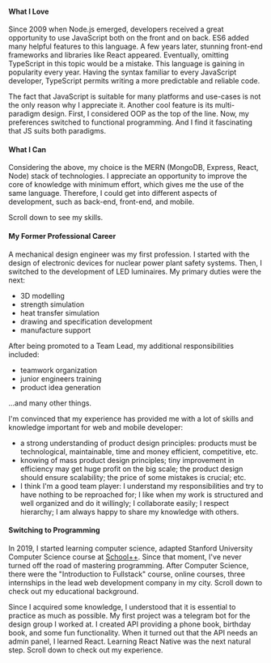 #### What I Love
Since 2009 when Node.js emerged, developers received a great opportunity to use JavaScript both on the front and on back. ES6 added many helpful features to this language. A few years later, stunning front-end frameworks and libraries like React appeared. Eventually, omitting TypeScript in this topic would be a mistake. This language is gaining in popularity every year. Having the syntax familiar to every JavaScript developer, TypeScript permits writing a more predictable and reliable code.

The fact that JavaScript is suitable for many platforms and use-cases is not the only reason why I appreciate it. Another cool feature is its multi-paradigm design. First, I considered OOP as the top of the line. Now, my preferences switched to functional programming. And I find it fascinating that JS suits both paradigms.

#### What I Can
Considering the above, my choice is the MERN (MongoDB, Express, React, Node) stack of technologies. I appreciate an opportunity to improve the core of knowledge with minimum effort, which gives me the use of the same language. Therefore, I could get into different aspects of development, such as back-end, front-end, and mobile.

Scroll down to see my skills.

#### My Former Professional Career
A mechanical design engineer was my first profession. I started with the design of electronic devices for nuclear power plant safety systems. Then, I switched to the development of LED luminaires. My primary duties were the next:

+ 3D modelling
+ strength simulation
+ heat transfer simulation
+ drawing and specification development
+ manufacture support

After being promoted to a Team Lead, my additional responsibilities included:

+ teamwork organization
+ junior engineers training
+ product idea generation

...and many other things.

I'm convinced that my experience has provided me with a lot of skills and knowledge important for web and mobile developer:

- a strong understanding of product design principles: products must be technological, maintainable, time and money efficient, competitive, etc.
- knowing of mass product design principles; tiny improvement in efficiency may get huge profit on the big scale; the product design should ensure scalability; the price of some mistakes is crucial; etc.
- I think I'm a good team player: I understand my responsibilities and try to have nothing to be reproached for; I like when my work is structured and well organized and do it willingly; I collaborate easily; I respect hierarchy; I am always happy to share my knowledge with others.

#### Switching to Programming
In 2019, I started learning computer science, adapted Stanford University Computer Science course at [School++](https://programming.org.ua/en). Since that moment, I've never turned off the road of mastering programming. After Computer Science, there were the "Introduction to Fullstack" course, online courses, three internships in the lead web development company in my city. Scroll down to check out my educational background.

Since I acquired some knowledge, I understood that it is essential to practice as much as possible. My first project was a telegram bot for the design group I worked at. I created API providing a phone book, birthday book, and some fun functionality. When it turned out that the API needs an admin panel, I learned React. Learning React Native was the next natural step. Scroll down to check out my experience.